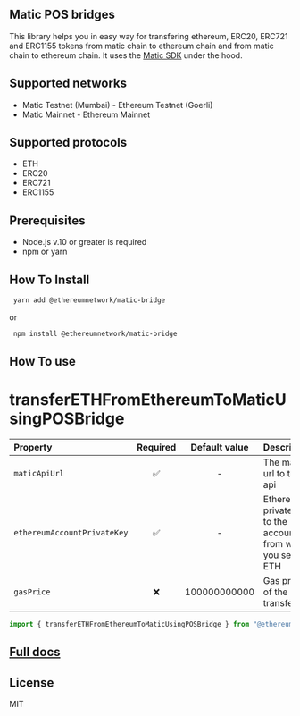 ## Matic POS bridges

This library helps you in easy way for transfering ethereum, ERC20, ERC721 and ERC1155 tokens from matic chain to ethereum chain and from matic chain to ethereum chain.
It uses the [Matic SDK](https://docs.matic.network/docs/develop/ethereum-matic/pos/using-sdk/getting-started) under the hood.

## Supported networks

- Matic Testnet (Mumbai) - Ethereum Testnet (Goerli)
- Matic Mainnet - Ethereum Mainnet

## Supported protocols

- ETH
- ERC20
- ERC721
- ERC1155

## Prerequisites

- Node.js v.10 or greater is required
- npm or yarn

## How To Install

```sh
 yarn add @ethereumnetwork/matic-bridge
```

or

```sh
 npm install @ethereumnetwork/matic-bridge
```

## How To use

# transferETHFromEthereumToMaticUsingPOSBridge

| Property                    | Required | Default value | Description                                                  |
| :-------------------------- | :------: | :-----------: | :----------------------------------------------------------- |
| `maticApiUrl`               |    ✅    |       -       | The matic url to the api                                     |
| `ethereumAccountPrivateKey` |    ✅    |       -       | Ethereaum private key to the account from where you send ETH |
| `gasPrice`                  |   :x:    | 100000000000  | Gas price of the transfer                                    |

```typescript
import { transferETHFromEthereumToMaticUsingPOSBridge } from "@ethereumnetwork/matic-bridge";
```

## [Full docs](https://github.com/KedziaPawel/matic-bridge/blob/main/docs/README.md)

## License

MIT
